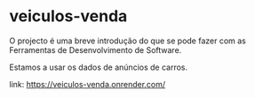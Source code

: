 # veiculos-venda

O projecto é uma breve introdução do que se pode fazer com as Ferramentas de Desenvolvimento de Software.

Estamos a usar os dados de anúncios de carros.

link: https://veiculos-venda.onrender.com/